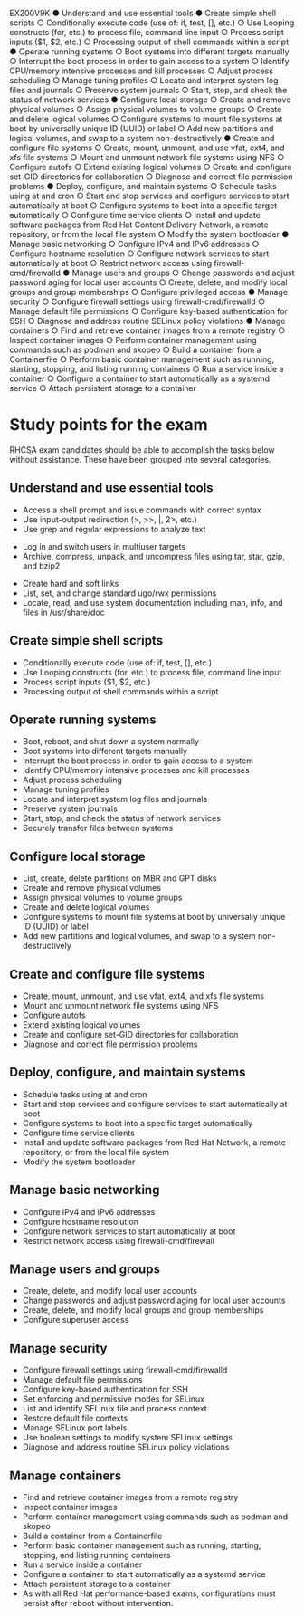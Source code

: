 EX200V9K
● Understand and use essential tools
    <!-- ○ Access a shell prompt and issue commands with correct syntax -->
    <!-- ○ Use input-output redirection (>, >>, |, 2>, etc.) -->
    <!-- ○ Use grep and regular expressions to analyze text -->
    <!-- ○ Access remote systems using SSH -->
    <!-- ○ Log in and switch users in multi-user targets -->
    <!-- ○ Archive, compress, unpack, and uncompress files using tar, star, gzip, and bzip2 -->
    <!-- ○ Create and edit text files -->
    <!-- ○ Create, delete, copy, and move files and directories -->
    <!-- ○ Create hard and soft links -->
    <!-- ○ List, set, and change standard ugo/rwx permissions -->
    <!-- ○ Locate, read, and use system documentation including man, info, and files in
    /usr/share/doc -->
● Create simple shell scripts
    ○ Conditionally execute code (use of: if, test, [], etc.)
    ○ Use Looping constructs (for, etc.) to process file, command line input
    ○ Process script inputs ($1, $2, etc.)
    ○ Processing output of shell commands within a script
● Operate running systems
    <!-- ○ Boot, reboot, and shut down a system normally -->
    ○ Boot systems into different targets manually
    ○ Interrupt the boot process in order to gain access to a system
    ○ Identify CPU/memory intensive processes and kill processes
    ○ Adjust process scheduling
    ○ Manage tuning profiles
    ○ Locate and interpret system log files and journals
    ○ Preserve system journals
    ○ Start, stop, and check the status of network services
    <!-- ○ Securely transfer files between systems -->
● Configure local storage
    <!-- ○ List, create, and delete partitions on GPT disks -->
    ○ Create and remove physical volumes
    ○ Assign physical volumes to volume groups
    ○ Create and delete logical volumes
    ○ Configure systems to mount file systems at boot by universally unique ID (UUID)
    or label
    ○ Add new partitions and logical volumes, and swap to a system non-destructively
● Create and configure file systems
    ○ Create, mount, unmount, and use vfat, ext4, and xfs file systems
    ○ Mount and unmount network file systems using NFS
    ○ Configure autofs
    ○ Extend existing logical volumes
    ○ Create and configure set-GID directories for collaboration
    ○ Diagnose and correct file permission problems
● Deploy, configure, and maintain systems
    ○ Schedule tasks using at and cron
    ○ Start and stop services and configure services to start automatically at boot
    ○ Configure systems to boot into a specific target automatically
    ○ Configure time service clients
    ○ Install and update software packages from Red Hat Content Delivery Network, a
    remote repository, or from the local file system
    ○ Modify the system bootloader
● Manage basic networking
    ○ Configure IPv4 and IPv6 addresses
    ○ Configure hostname resolution
    ○ Configure network services to start automatically at boot
    ○ Restrict network access using firewall-cmd/firewalld
● Manage users and groups
    <!-- ○ Create, delete, and modify local user accounts -->
    ○ Change passwords and adjust password aging for local user accounts
    ○ Create, delete, and modify local groups and group memberships
    ○ Configure privileged access
● Manage security
    ○ Configure firewall settings using firewall-cmd/firewalld
    ○ Manage default file permissions
    ○ Configure key-based authentication for SSH
    <!-- ○ Set enforcing and permissive modes for SELinux -->
    <!-- ○ List and identify SELinux file and process context -->
    <!-- ○ Restore default file contexts -->
    <!-- ○ Manage SELinux port labels -->
    <!-- ○ Use boolean settings to modify system SELinux settings -->
    ○ Diagnose and address routine SELinux policy violations
● Manage containers
    ○ Find and retrieve container images from a remote registry
    ○ Inspect container images
    ○ Perform container management using commands such as podman and skopeo
    ○ Build a container from a Containerfile
    ○ Perform basic container management such as running, starting, stopping, and
    listing running containers
    ○ Run a service inside a container
    ○ Configure a container to start automatically as a systemd service
    ○ Attach persistent storage to a container


# Study points for the exam
RHCSA exam candidates should be able to accomplish the tasks below without assistance. These have been grouped into several categories.

## Understand and use essential tools
- Access a shell prompt and issue commands with correct syntax
- Use input-output redirection (>, >>, |, 2>, etc.)
- Use grep and regular expressions to analyze text
<!-- - Access remote systems using SSH -->
- Log in and switch users in multiuser targets
- Archive, compress, unpack, and uncompress files using tar, star, gzip, and bzip2
<!-- - Create and edit text files -->
<!-- - Create, delete, copy, and move files and directories -->
- Create hard and soft links
- List, set, and change standard ugo/rwx permissions
- Locate, read, and use system documentation including man, info, and files in /usr/share/doc
## Create simple shell scripts
- Conditionally execute code (use of: if, test, [], etc.)
- Use Looping constructs (for, etc.) to process file, command line input
- Process script inputs ($1, $2, etc.)
- Processing output of shell commands within a script
## Operate running systems
- Boot, reboot, and shut down a system normally
- Boot systems into different targets manually
- Interrupt the boot process in order to gain access to a system
- Identify CPU/memory intensive processes and kill processes
- Adjust process scheduling
- Manage tuning profiles
- Locate and interpret system log files and journals
- Preserve system journals
- Start, stop, and check the status of network services
- Securely transfer files between systems
## Configure local storage
- List, create, delete partitions on MBR and GPT disks
- Create and remove physical volumes
- Assign physical volumes to volume groups
- Create and delete logical volumes
- Configure systems to mount file systems at boot by universally unique ID (UUID) or label
- Add new partitions and logical volumes, and swap to a system non-destructively
## Create and configure file systems
- Create, mount, unmount, and use vfat, ext4, and xfs file systems
- Mount and unmount network file systems using NFS
- Configure autofs
- Extend existing logical volumes
- Create and configure set-GID directories for collaboration
- Diagnose and correct file permission problems
## Deploy, configure, and maintain systems
- Schedule tasks using at and cron
- Start and stop services and configure services to start automatically at boot
- Configure systems to boot into a specific target automatically
- Configure time service clients
- Install and update software packages from Red Hat Network, a remote repository, or from the local file system
- Modify the system bootloader
## Manage basic networking
- Configure IPv4 and IPv6 addresses
- Configure hostname resolution
- Configure network services to start automatically at boot
- Restrict network access using firewall-cmd/firewall
## Manage users and groups
- Create, delete, and modify local user accounts
- Change passwords and adjust password aging for local user accounts
- Create, delete, and modify local groups and group memberships
- Configure superuser access
## Manage security
- Configure firewall settings using firewall-cmd/firewalld
- Manage default file permissions
- Configure key-based authentication for SSH
- Set enforcing and permissive modes for SELinux
- List and identify SELinux file and process context
- Restore default file contexts
- Manage SELinux port labels
- Use boolean settings to modify system SELinux settings
- Diagnose and address routine SELinux policy violations
## Manage containers
- Find and retrieve container images from a remote registry
- Inspect container images
- Perform container management using commands such as podman and skopeo
- Build a container from a Containerfile
- Perform basic container management such as running, starting, stopping, and listing running containers
- Run a service inside a container
- Configure a container to start automatically as a systemd service
- Attach persistent storage to a container
- As with all Red Hat performance-based exams, configurations must persist after reboot without intervention.
